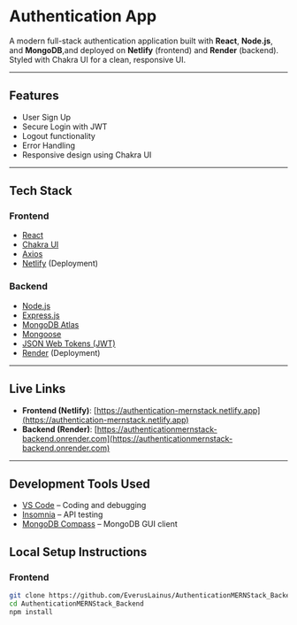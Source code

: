 # Authentication App

A modern full-stack authentication application built with **React**, **Node.js**, and **MongoDB**,and deployed on **Netlify** (frontend) and **Render** (backend). Styled with Chakra UI for a clean, responsive UI.

---

## Features

- User Sign Up
- Secure Login with JWT
- Logout functionality
- Error Handling
- Responsive design using Chakra UI

---

## Tech Stack

### Frontend

- [React](https://reactjs.org/)
- [Chakra UI](https://chakra-ui.com/)
- [Axios](https://axios-http.com/)
- [Netlify](https://www.netlify.com/) (Deployment)

### Backend

- [Node.js](https://nodejs.org/)
- [Express.js](https://expressjs.com/)
- [MongoDB Atlas](https://www.mongodb.com/cloud/atlas)
- [Mongoose](https://mongoosejs.com/)
- [JSON Web Tokens (JWT)](https://jwt.io/)
- [Render](https://render.com/) (Deployment)

---

## Live Links

- **Frontend (Netlify)**: [https://authentication-mernstack.netlify.app](https://authentication-mernstack.netlify.app)
- **Backend (Render)**: [https://authenticationmernstack-backend.onrender.com](https://authenticationmernstack-backend.onrender.com)

---

## Development Tools Used

- [VS Code](https://code.visualstudio.com/) – Coding and debugging
- [Insomnia](https://insomnia.rest/) – API testing
- [MongoDB Compass](https://www.mongodb.com/products/compass) – MongoDB GUI client

## Local Setup Instructions

### Frontend

```bash
git clone https://github.com/EverusLainus/AuthenticationMERNStack_Backend.git
cd AuthenticationMERNStack_Backend
npm install
```

